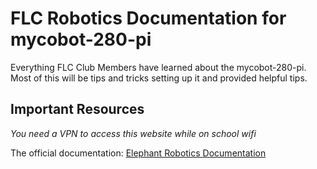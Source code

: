 # FLC Robotics Documentation for mycobot-280-pi 
Everything FLC Club Members have learned about the mycobot-280-pi. Most of this will be tips and tricks setting up it and provided helpful tips. 

## Important Resources 
*You need a VPN to access this website while on school wifi*

The official documentation: [Elephant Robotics Documentation](https://docs.elephantrobotics.com/docs/gitbook-en)

